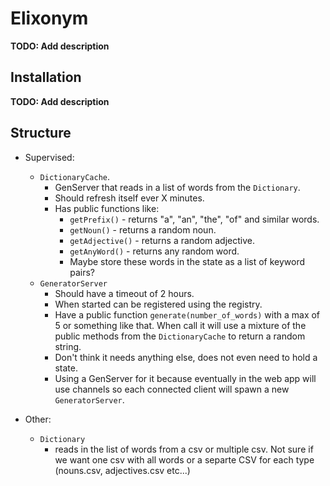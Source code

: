 # Elixonym

**TODO: Add description**

## Installation

**TODO: Add description**

## Structure
* Supervised:
  * `DictionaryCache`.
    * GenServer that reads in a list of words from the `Dictionary`.
    * Should refresh itself ever X minutes.
    * Has public functions like:
      * `getPrefix()` - returns "a", "an", "the", "of" and similar words.
      * `getNoun()` - returns a random noun.
      * `getAdjective()` - returns a random adjective.
      * `getAnyWord()` - returns any random word.
      * Maybe store these words in the state as a list of keyword pairs?
  * `GeneratorServer`
    * Should have a timeout of 2 hours.
    * When started can be registered using the registry.
    * Have a public function `generate(number_of_words)` with a max of 5 or something like that. When call it will use a mixture of the public methods from the `DictionaryCache` to return a random string.
    * Don't think it needs anything else, does not even need to hold a state.
    * Using a GenServer for it because eventually in the web app will use channels so each connected client will spawn a new `GeneratorServer`.

* Other:
  * `Dictionary`
    * reads in the list of words from a csv or multiple csv. Not sure if we want one csv with all words or a separte CSV for each type (nouns.csv, adjectives.csv etc...)

